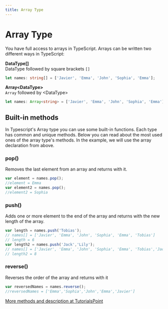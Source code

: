 ```yaml
---
title: Array Type
---
```


# Array Type

You have full access to arrays in TypeScript.
Arrays can be written two different ways in TypeScript:

__DataType[]__  
DataType followed by square brackets `[]`
```typescript
let names: string[] = ['Javier', 'Emma', 'John', 'Sophia', 'Emma'];
```

__Array&lt;DataType&gt;__  
`Array` followed by &lt;DataType&gt;
```typescript
let names: Array<string> = ['Javier', 'Emma', 'John', 'Sophia', 'Emma'];
```

## Built-in methods
In Typescript's Array type you can use some built-in functions. Each type has common and unique methods.
Below you can read about the most used ones of the array type's methods. In the example, we will use the array declaration from above.

### pop()
Removes the last element from an array and returns with it.
```typescript
var element = names.pop();
//element = Emma
var element2 = names.pop();
//element2 = Sophia
```

### push()
Adds one or more element to the end of the array and returns with the new length of the array.
```typescript
var length = names.push('Tobias');
// names[] = ['Javier', 'Emma', 'John', 'Sophia', 'Emma', 'Tobias']
// length = 6
var length2 = names.push('Jack','Lily');
// names[] = ['Javier', 'Emma', 'John', 'Sophia', 'Emma', 'Tobias','Jack','Lily']
// length2 = 8
```

### reverse()
Reverses the order of the array and returns with it
```typescript
var reversedNames = names.reverse();
//reversedNames = ['Emma','Sophia','John','Emma','Javier']
```

[More methods and description at TutorialsPoint](https://www.tutorialspoint.com/typescript/typescript_arrays.htm)
